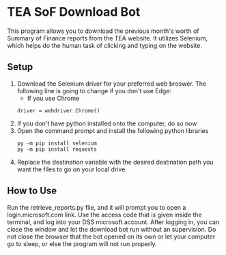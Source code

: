 # TEA SoF Download Bot
This program allows you to download the previous month's worth of Summary of Finance reports from the TEA website. It utilizes Selenium, which helps do the human task of clicking and typing on the website.

## Setup
1) Download the Selenium driver for your preferred web broswer. The following line is going to change if you don't use Edge:
    - If you use Chrome
    ```
    driver = webdriver.Chrome()
    ```
2) If you don't have python installed onto the computer, do so now
3) Open the command prompt and install the following python libraries
   ```
   py -m pip install selenium
   py -m pip install requests
4) Replace the destination variable with the desired destination path you want the files to go on your local drive.


## How to Use
Run the retrieve_reports.py file, and it will prompt you to open a login.microsoft.com link. Use the access code that is given inside the terminal, and log into your DSS microsoft account. After logging in, you can close the window and let the download bot run without an supervision. Do not close the browser that the bot opened on its own or let your computer go to sleep, or else the program will not run properly.

